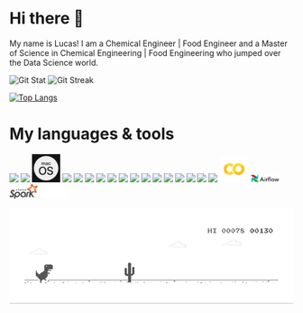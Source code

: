 <h1> Hi there 👋 </h1>

My name is Lucas! I am a Chemical Engineer | Food Engineer and a Master of Science in Chemical Engineering | Food Engineering who jumped over the Data Science world. 


![Git Stat](https://github-readme-stats.vercel.app/api?username=lucasquemelli&show_icons=true&theme=tokyonight)
![Git Streak](https://github-readme-streak-stats.herokuapp.com/?user=lucasquemelli&theme=tokyonight)


[![Top Langs](https://github-readme-stats.vercel.app/api/top-langs/?username=lucasquemelli&layout=compact&theme=tokyonight)](https://github.com/lucasquemelli/github-readme-stats)

# My languages & tools

<code><img width="10%" src="https://seeklogo.com/images/U/ubuntu-logo-8B7C9ED4AD-seeklogo.com.png"></code>
<code><img width="10%" src="https://seeklogo.com/images/W/windows-10-icon-logo-5BC5C69712-seeklogo.com.png"></code>
<code><img width="10%" src="https://github.com/lucasquemelli/lucasquemelli/blob/main/macos.svg"></code>
<code><img width="10%" src="https://seeklogo.com/images/G/git-logo-F4A93DAA20-seeklogo.com.png"></code>
<code><img width="10%" src="https://www.vectorlogo.zone/logos/python/python-ar21.svg"></code>
<code><img width="10%" src="https://www.vectorlogo.zone/logos/r-project/r-project-official.svg"></code>
<code><img width="10%" src="https://wiki.documentfoundation.org/images/thumb/6/65/LibreOffice_Initial-Artwork-Logo_ColorLogoBasic_500px.png/200px-LibreOffice_Initial-Artwork-Logo_ColorLogoBasic_500px.png"></code>
<code><img width="10%" src="https://cdn.worldvectorlogo.com/logos/office-365-1.svg"></code>
<code><img width="10%" src="https://encrypted-tbn0.gstatic.com/images?q=tbn:ANd9GcSkON8JxDznoU9J8kLQSCRUlzLqN8VN7a8cHJhW-zyO2zuCLz0mPgEZIwpz6WrZVaoPyE8&usqp=CAU"></code>
<code><img width="10%" src="https://www.vectorlogo.zone/logos/jupyter/jupyter-ar21.svg"></code> 
<code><img width="10%" src="https://pbs.twimg.com/media/CNJQGcrVEAAqZG1.png"></code> 
<code><img width="10%" src="https://encrypted-tbn0.gstatic.com/images?q=tbn:ANd9GcT4a8YUd4NNP7GnLd2gwXBKDjotih8LxQnd0Q&usqp=CAU"></code>
<code><img width="10%" src="https://seeklogo.com/images/M/MySQL-logo-F6FF285A58-seeklogo.com.png"></code>
<code><img width="10%" src="https://encrypted-tbn0.gstatic.com/images?q=tbn:ANd9GcTQCZFq81-fJFaissF4JTz0uZJ_ozPbXuVaBA&usqp=CAU"></code>
<code><img width="10%" src="https://seeklogo.com/images/P/pycharm-logo-51B1427388-seeklogo.com.png"></code>
<code><img width="10%" src="https://encrypted-tbn0.gstatic.com/images?q=tbn:ANd9GcQ5sqWgzUvG9CKv3SIXAy2Dj9DQxYpMgiynpw&usqp=CAU"></code>
<code><img width="10%" src="https://seeklogo.com/images/H/heroku-logo-B774A78667-seeklogo.com.png"></code>
<code><img width="10%" src="https://github.com/lucasquemelli/lucasquemelli/blob/main/colab.jpg"></code>
<code><img width="10%" src="https://github.com/lucasquemelli/lucasquemelli/blob/main/PngItem_4019613.png"></code>
<code><img width="10%" src="https://github.com/lucasquemelli/lucasquemelli/blob/main/Apache_Spark_logo.svg.png"></code>
<code><img width="10%" src="https://github.com/lucasquemelli/lucasquemelli/blob/main/coggle.png"></code>

![Dino Gif](https://github.com/lucasquemelli/lucasquemelli/raw/main/dino.gif)

<!--
**lucasquemelli/lucasquemelli** is a ✨ _special_ ✨ repository because its `README.md` (this file) appears on your GitHub profile.

Here are some ideas to get you started:

- 🔭 I’m currently working on ...
- 🌱 I’m currently learning ...
- 👯 I’m looking to collaborate on ...
- 🤔 I’m looking for help with ...
- 💬 Ask me about ...
- 📫 How to reach me: ...
- 😄 Pronouns: ...
- ⚡ Fun fact: ...
-->
